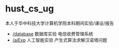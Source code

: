 # hust_cs_ug
本人于华中科技大学计算机学院本科期间实验/课设/报告
- [/database](github.com/ladlod/hust_cs_ug/database) 数据库实验 电信收费管理系统
- [/aiExp](github.com/ladlod/hust_cs_ug/aiExp) 人工智能实验 产生式算法求解汉诺塔问题